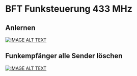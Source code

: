 # BFT Funksteuerung 433 MHz

## Anlernen

[![IMAGE ALT TEXT](http://img.youtube.com/vi/iXkPV1ju8hU/0.jpg)](https://www.youtube.com/watch?v=iXkPV1ju8hU)

## Funkempfänger alle Sender löschen
[![IMAGE ALT TEXT](http://img.youtube.com/vi/0_Soe_J2U7M/0.jpg)](https://www.youtube.com/watch?v=0_Soe_J2U7M)
